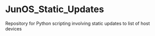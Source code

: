 # JunOS_Static_Updates
Repository for Python scripting involving static updates to list of host devices
